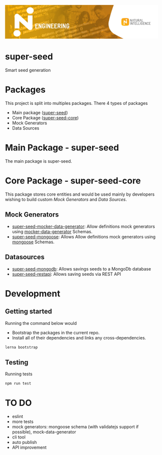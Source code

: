 <img src="ni-eng-strip.jpg" alt="NI Engineering">

# super-seed

Smart seed generation

# Packages
This project is split into multiples packages. There 4 types of packages
- Main package ([super-seed](packages/super-seed))
- Core Package ([super-seed-core](packages/super-seed-core))
- Mock Generators
- Data Sources 

# Main Package - super-seed
The main package is super-seed.

# Core Package - super-seed-core
This package stores core entities and would be used mainly by developers wishing to build custom _Mock Generators_ and _Data Sources_.

## Mock Generators
- [super-seed-mocker-data-generator](packages/super-seed-mocker-data-generator): Allow definitions mock generators using [mocker-data-generator](https://www.npmjs.com/package/mocker-data-generator) Schemas.
- [super-seed-mongoose](packages/super-seed-mongoose): Allows Allow definitions mock generators using [mongoose](https://www.npmjs.com/package/mongoose) Schemas.

## Datasources
-  [super-seed-mongodb](packages/super-seed-mongodb): Allows savings seeds to a MongoDb database
- [super-seed-restapi](packages/super-seed-restapi): Allows saving seeds via REST API 

# Development
## Getting started
Running the command below would 
- Bootstrap the packages in the current repo. 
- Install all of their dependencies and links any cross-dependencies.

```bash
lerna bootstrap
```

## Testing
Running tests
```bash
npm run test
```

# TO DO
- eslint
- more tests
- mock generators: mongoose schema (with validatejs support if possible), mock-data-generator
- cli tool
- auto publish 
- API improvement
